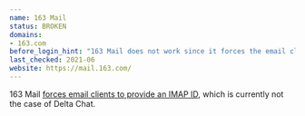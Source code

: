 ```yaml
---
name: 163 Mail
status: BROKEN
domains:
- 163.com
before_login_hint: "163 Mail does not work since it forces the email clients to connect with an IMAP ID, which is currently not the case of Delta Chat."
last_checked: 2021-06
website: https://mail.163.com/
---
```


163 Mail [forces email clients to provide an IMAP ID](https://help.mail.163.com/faqDetail.do?code=d7a5dc8471cd0c0e8b4b8f4f8e49998b374173cfe9171305fa1ce630d7f67ac211b1978002df8b23), which is currently not the case of Delta Chat.
